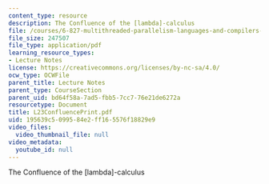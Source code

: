 ```yaml
---
content_type: resource
description: The Confluence of the [lambda]-calculus
file: /courses/6-827-multithreaded-parallelism-languages-and-compilers-fall-2002/195639c5099584e2ff165576f18829e9_L23ConfluencePrint.pdf
file_size: 247507
file_type: application/pdf
learning_resource_types:
- Lecture Notes
license: https://creativecommons.org/licenses/by-nc-sa/4.0/
ocw_type: OCWFile
parent_title: Lecture Notes
parent_type: CourseSection
parent_uid: bd64f58a-7ad5-fbb5-7cc7-76e21de6272a
resourcetype: Document
title: L23ConfluencePrint.pdf
uid: 195639c5-0995-84e2-ff16-5576f18829e9
video_files:
  video_thumbnail_file: null
video_metadata:
  youtube_id: null
---
```

The Confluence of the [lambda]-calculus